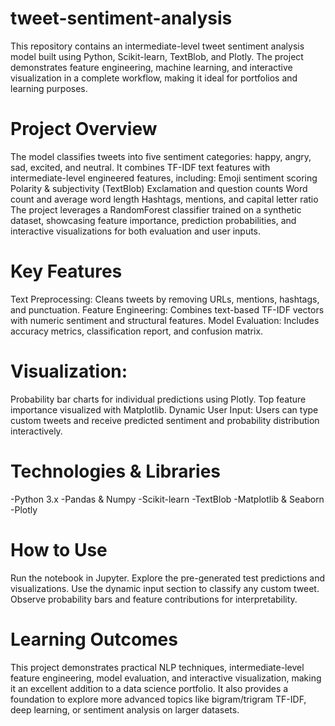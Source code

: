# tweet-sentiment-analysis
This repository contains an intermediate-level tweet sentiment analysis model built using Python, Scikit-learn, TextBlob, and Plotly. The project demonstrates feature engineering, machine learning, and interactive visualization in a complete workflow, making it ideal for portfolios and learning purposes.

# Project Overview
The model classifies tweets into five sentiment categories: happy, angry, sad, excited, and neutral. It combines TF-IDF text features with intermediate-level engineered features, including:
Emoji sentiment scoring
Polarity & subjectivity (TextBlob)
Exclamation and question counts
Word count and average word length
Hashtags, mentions, and capital letter ratio
The project leverages a RandomForest classifier trained on a synthetic dataset, showcasing feature importance, prediction probabilities, and interactive visualizations for both evaluation and user inputs.

# Key Features
Text Preprocessing: Cleans tweets by removing URLs, mentions, hashtags, and punctuation.
Feature Engineering: Combines text-based TF-IDF vectors with numeric sentiment and structural features.
Model Evaluation: Includes accuracy metrics, classification report, and confusion matrix.

# Visualization:
Probability bar charts for individual predictions using Plotly.
Top feature importance visualized with Matplotlib.
Dynamic User Input: Users can type custom tweets and receive predicted sentiment and probability distribution interactively.

# Technologies & Libraries
-Python 3.x
-Pandas & Numpy
-Scikit-learn
-TextBlob
-Matplotlib & Seaborn
-Plotly

# How to Use
Run the notebook in Jupyter.
Explore the pre-generated test predictions and visualizations.
Use the dynamic input section to classify any custom tweet.
Observe probability bars and feature contributions for interpretability.

# Learning Outcomes
This project demonstrates practical NLP techniques, intermediate-level feature engineering, model evaluation, and interactive visualization, making it an excellent addition to a data science portfolio. It also provides a foundation to explore more advanced topics like bigram/trigram TF-IDF, deep learning, or sentiment analysis on larger datasets.
